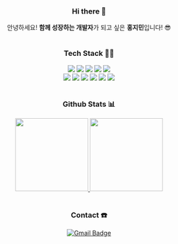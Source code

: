 <div align="center">

  ### Hi there 👋
 안녕하세요! <b>함께 성장하는 개발자</b>가 되고 싶은 <b>홍지민</b>입니다! 😎<br/>


  #

  
  ### Tech Stack 👩‍💻

  <img src="https://img.shields.io/badge/JavaScript-F7DF1E?style=for-the-badge&logo=JavaScript&logoColor=white"><nobr/>
  <img src="https://img.shields.io/badge/React-61DAFB?style=for-the-badge&logo=React&logoColor=white"><nobr/>
  <img src="https://img.shields.io/badge/Node.js-339933?style=for-the-badge&logo=Node.js&logoColor=white"><nobr/>
  <img src="https://img.shields.io/badge/Express-000000?style=for-the-badge&logo=Express&logoColor=white"><nobr/>
  <img src="https://img.shields.io/badge/Next.js-000000?style=for-the-badge&logo=Next.js&logoColor=white"><br/>
  <img src="https://img.shields.io/badge/Dart-0175C2?style=for-the-badge&logo=Dart&logoColor=white"><nobr/>
  <img src="https://img.shields.io/badge/Flutter-02569B?style=for-the-badge&logo=Flutter&logoColor=white"><nobr/>
  <img src="https://img.shields.io/badge/Firebase-FFCA28?style=for-the-badge&logo=Firebase&logoColor=white"><nobr/>
  <img src="https://img.shields.io/badge/MySQL-4479A1?style=for-the-badge&logo=MySQL&logoColor=white"><nobr/>
  <img src="https://img.shields.io/badge/Git-F05032?style=for-the-badge&logo=Git&logoColor=white"><nobr/>
  <img src="https://img.shields.io/badge/Figma-F24E1E?style=for-the-badge&logo=Figma&logoColor=white"><nobr/>

 <!--
  <img src="https://img.shields.io/badge/Python-3776AB?style=for-the-badge&logo=Python&logoColor=white"><nobr/>
  <img src="https://img.shields.io/badge/C++-00599C?style=for-the-badge&logo=C%2B%2B&logoColor=white"><br/>
-->
  
  #


  ### Github Stats 📊

  <a href="s">
    <img height=165 src="https://github-readme-stats.vercel.app/api?username=jm3789&theme=cobalt&show_icons=true&hide=stars&rank_icon=github" />
  </a>
  <a href="s">  
    <img height=165 src="https://github-readme-stats.vercel.app/api/top-langs/?username=jm3789&exclude_repo=jm3789.github.io&hide_progress=true&theme=cobalt" /> 
  </a>

<!--
  ![Github Stat](https://github-profile-summary-cards.vercel.app/api/cards/profile-details?username=jm3789&theme=dracula)
  ![Github Stat](https://github-profile-summary-cards.vercel.app/api/cards/repos-per-language?username=jm3789&theme=dracula)
  ![Github Stat](https://github-profile-summary-cards.vercel.app/api/cards/most-commit-language?username=jm3789&theme=dracula)
  ![Github Stat](https://github-profile-summary-cards.vercel.app/api/cards/stats?username=jm3789&theme=dracula)
  ![Github Stat](https://github-profile-summary-cards.vercel.app/api/cards/productive-time?username=jm3789&theme=dracula&utcOffset=9)
-->

  
  #

  
  ### Contact ☎️
  
  [![Gmail Badge](https://img.shields.io/badge/Gmail-d14836?style=flat-square&logo=Gmail&logoColor=white&link=mailto:jm37890@gmail.com)](mailto:jm37890@gmail.com)



  <!--
  #
  
  ### Baekjoon Solved Rank 🏅
  [![Solved.ac Profile](http://mazassumnida.wtf/api/generate_badge?boj=jm03090)](https://solved.ac/jm03090)
</div>
-->
